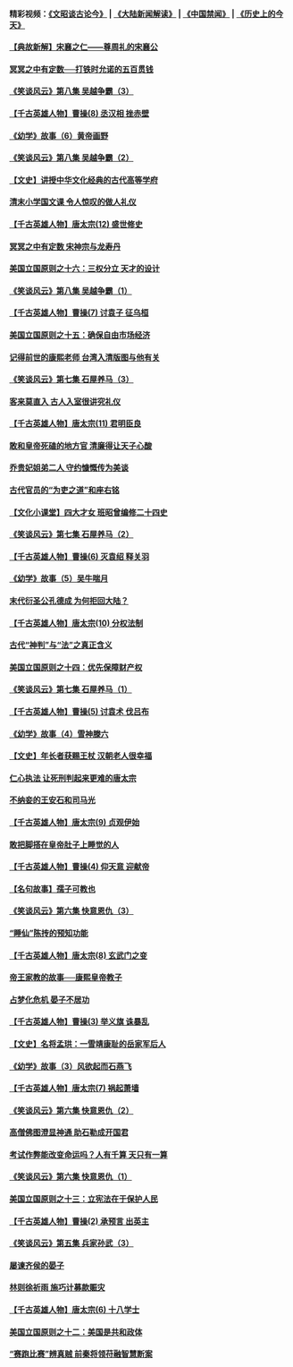 #### 精彩视频：[《文昭谈古论今》](https://github.com/gfw-breaker/wenzhao) | [《大陆新闻解读》](https://github.com/gfw-breaker/ntdtv-comedy) | [《中国禁闻》](https://github.com/gfw-breaker/ntdtv-news) | [《历史上的今天》](https://github.com/gfw-breaker/today-in-history) 

#### [【典故新解】宋襄之仁——尊周礼的宋襄公](../pages/nsc975/n11018653.md?t=02031558) 

#### [冥冥之中有定数──打铁时允诺的五百贯钱](../pages/nsc975/n334213.md?t=02031558) 

#### [《笑谈风云》第八集 吴越争霸（3）](../pages/nsc975/n11010889.md?t=02031558) 

#### [【千古英雄人物】曹操(8) 丞汉相 挫赤壁](../pages/nsc975/n7662490.md?t=02031558) 

#### [《幼学》故事（6）黄帝画野](../pages/nsc975/n10990546.md?t=02031558) 

#### [《笑谈风云》第八集 吴越争霸（2）](../pages/nsc975/n10996834.md?t=02031558) 

#### [【文史】讲授中华文化经典的古代高等学府](../pages/nsc975/n11003895.md?t=02031558) 

#### [清末小学国文课 令人惊叹的做人礼仪](../pages/nsc975/n10980226.md?t=02031558) 

#### [【千古英雄人物】唐太宗(12) 盛世修史](../pages/nsc975/n8034115.md?t=02031558) 

#### [冥冥之中有定数 宋神宗与龙寿丹](../pages/nsc975/n11008770.md?t=02031558) 

#### [美国立国原则之十六：三权分立 天才的设计](../pages/nsc975/n10991293.md?t=02031558) 

#### [《笑谈风云》第八集 吴越争霸（1）](../pages/nsc975/n10987751.md?t=02031558) 

#### [【千古英雄人物】曹操(7) 讨袁子 征乌桓](../pages/nsc975/n7662459.md?t=02031558) 

#### [美国立国原则之十五：确保自由市场经济](../pages/nsc975/n10957715.md?t=02031558) 

#### [记得前世的康熙老师 台湾入清版图与他有关](../pages/nsc975/n11004761.md?t=02031558) 

#### [《笑谈风云》第七集 石屋养马（3）](../pages/nsc975/n10964155.md?t=02031558) 

#### [客来莫直入 古人入室很讲究礼仪](../pages/nsc975/n11002636.md?t=02031558) 

#### [【千古英雄人物】唐太宗(11) 君明臣良](../pages/nsc975/n8030388.md?t=02031558) 

#### [敢和皇帝死磕的地方官 清廉得让天子心酸](../pages/nsc975/n10999336.md?t=02031558) 

#### [乔贵妃姐弟二人 守约慷慨传为美谈](../pages/nsc975/n10842491.md?t=02031558) 

#### [古代官员的“为吏之道”和座右铭](../pages/nsc975/n10989890.md?t=02031558) 

#### [【文化小课堂】四大才女 班昭曾编修二十四史](../pages/nsc975/n10996143.md?t=02031558) 

#### [《笑谈风云》第七集 石屋养马（2）](../pages/nsc975/n10964109.md?t=02031558) 

#### [【千古英雄人物】曹操(6) 灭袁绍 释关羽](../pages/nsc975/n7662436.md?t=02031558) 

#### [《幼学》故事（5）吴牛喘月](../pages/nsc975/n10806013.md?t=02031558) 

#### [末代衍圣公孔德成 为何拒回大陆？](../pages/nsc975/n10992548.md?t=02031558) 

#### [【千古英雄人物】唐太宗(10) 分权法制](../pages/nsc975/n8025970.md?t=02031558) 

#### [古代“神判”与“法”之真正含义](../pages/nsc975/n10982291.md?t=02031558) 

#### [美国立国原则之十四：优先保障财产权](../pages/nsc975/n10954086.md?t=02031558) 

#### [《笑谈风云》第七集 石屋养马（1）](../pages/nsc975/n10964072.md?t=02031558) 

#### [【千古英雄人物】曹操(5) 讨袁术 伐吕布](../pages/nsc975/n7637126.md?t=02031558) 

#### [《幼学》故事（4）雪神滕六](../pages/nsc975/n10806012.md?t=02031558) 

#### [【文史】年长者获赐王杖 汉朝老人很幸福](../pages/nsc975/n10980263.md?t=02031558) 

#### [仁心执法 让死刑判起来更难的唐太宗](../pages/nsc975/n10979954.md?t=02031558) 

#### [不纳妾的王安石和司马光](../pages/nsc975/n2647438.md?t=02031558) 

#### [【千古英雄人物】唐太宗(9) 贞观伊始](../pages/nsc975/n8022938.md?t=02031558) 

#### [敢把脚搭在皇帝肚子上睡觉的人](../pages/nsc975/n10975530.md?t=02031558) 

#### [【千古英雄人物】曹操(4) 仰天意 迎献帝](../pages/nsc975/n7637003.md?t=02031558) 

#### [【名句故事】孺子可教也](../pages/nsc975/n10371944.md?t=02031558) 

#### [《笑谈风云》第六集 快意恩仇（3）](../pages/nsc975/n10953824.md?t=02031558) 

#### [“睡仙”陈抟的预知功能](../pages/nsc975/n10955272.md?t=02031558) 

#### [【千古英雄人物】唐太宗(8) 玄武门之变](../pages/nsc975/n7979461.md?t=02031558) 

#### [帝王家教的故事──康熙皇帝教子](../pages/nsc975/n10764254.md?t=02031558) 

#### [占梦化危机 晏子不居功](../pages/nsc975/n232663.md?t=02031558) 

#### [【千古英雄人物】曹操(3) 举义旗 诛暴乱](../pages/nsc975/n7576061.md?t=02031558) 

#### [【文史】名将孟珙：一雪靖康耻的岳家军后人](../pages/nsc975/n10949269.md?t=02031558) 

#### [《幼学》故事（3）风欲起而石燕飞](../pages/nsc975/n10806010.md?t=02031558) 

#### [【千古英雄人物】唐太宗(7) 祸起萧墙](../pages/nsc975/n7979459.md?t=02031558) 

#### [《笑谈风云》第六集 快意恩仇（2）](../pages/nsc975/n10950714.md?t=02031558) 

#### [高僧佛图澄显神通 助石勒成开国君](../pages/nsc975/n10960107.md?t=02031558) 

#### [考试作弊能改变命运吗？人有千算 天只有一算](../pages/nsc975/n10959716.md?t=02031558) 

#### [《笑谈风云》第六集 快意恩仇（1）](../pages/nsc975/n10938848.md?t=02031558) 

#### [美国立国原则之十三：立宪法在于保护人民](../pages/nsc975/n10942497.md?t=02031558) 

#### [【千古英雄人物】曹操(2) 承预言 出英主](../pages/nsc975/n7576051.md?t=02031558) 

#### [《笑谈风云》第五集 兵家孙武（3）](../pages/nsc975/n10938826.md?t=02031558) 

#### [屡谏齐侯的晏子](../pages/nsc975/n4602309.md?t=02031558) 

#### [林则徐祈雨 施巧计募款赈灾](../pages/nsc975/n10877741.md?t=02031558) 

#### [【千古英雄人物】唐太宗(6) 十八学士](../pages/nsc975/n7979456.md?t=02031558) 

#### [美国立国原则之十二：美国是共和政体](../pages/nsc975/n10940578.md?t=02031558) 

#### [“赛跑比赛”辨真贼 前秦将领苻融智慧断案](../pages/nsc975/n2331987.md?t=02031558) 

